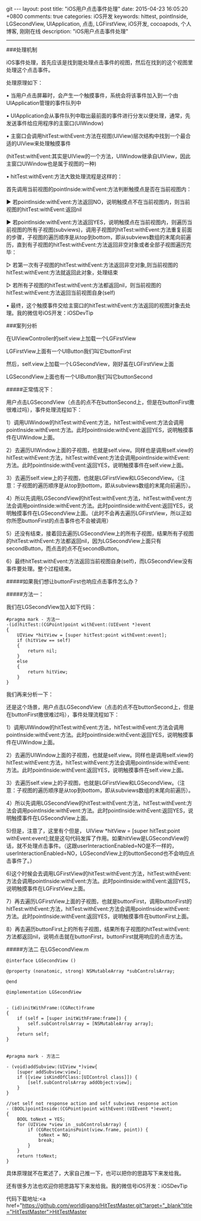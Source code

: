 git ---
layout: post
title: "iOS用户点击事件处理"
date: 2015-04-23 16:05:20 +0800
comments: true
categories: iOS开发
keywords: hittest, pointInside, LGSecondView,  UIApplication, 点击, LGFirstView, iOS开发, cocoapods, 个人博客, 刚刚在线
description: "iOS用户点击事件处理"

---

###处理机制

iOS事件处理，首先应该是找到能处理点击事件的视图，然后在找到的这个视图里处理这个点击事件。

处理原理如下：

• 当用户点击屏幕时，会产生一个触摸事件，系统会将该事件加入到一个由UIApplication管理的事件队列中

• UIApplication会从事件队列中取出最前面的事件进行分发以便处理，通常，先发送事件给应用程序的主窗口(UIWindow)

• 主窗口会调用hitTest:withEvent:方法在视图(UIView)层次结构中找到一个最合适的UIView来处理触摸事件

(hitTest:withEvent:其实是UIView的一个方法，UIWindow继承自UIView，因此主窗口UIWindow也是属于视图的一种)

• hitTest:withEvent:方法大致处理流程是这样的：

首先调用当前视图的pointInside:withEvent:方法判断触摸点是否在当前视图内：

▶ 若pointInside:withEvent:方法返回NO，说明触摸点不在当前视图内，则当前视图的hitTest:withEvent:返回nil

▶ 若pointInside:withEvent:方法返回YES，说明触摸点在当前视图内，则遍历当前视图的所有子视图(subviews)，调用子视图的hitTest:withEvent:方法重复前面的步骤，子视图的遍历顺序是从top到bottom，即从subviews数组的末尾向前遍历，直到有子视图的hitTest:withEvent:方法返回非空对象或者全部子视图遍历完毕：

▷ 若第一次有子视图的hitTest:withEvent:方法返回非空对象,则当前视图的hitTest:withEvent:方法就返回此对象，处理结束

▷ 若所有子视图的hitTest:withEvent:方法都返回nil，则当前视图的hitTest:withEvent:方法返回当前视图自身(self)

• 最终，这个触摸事件交给主窗口的hitTest:withEvent:方法返回的视图对象去处理。我的微信号iOS开发：iOSDevTip

###案列分析

在UIViewController的self.view上加载一个LGFirstView

LGFirstView上面有一个UIButton我们叫它buttonFirst

然后，self.view上加载一个LGSecondView，刚好盖在LGFirstView上面

LGSecondView上面也有一个UIButton我们叫它buttonSecond

#####正常情况下：

用户点击LGSecondView（点击的点不在buttonSecond上，但是在buttonFirst撒很难过吗），事件处理流程如下：

1）调用UIWindow的hitTest:withEvent:方法，hitTest:withEvent:方法会调用pointInside:withEvent:方法。此时pointInside:withEvent:返回YES，说明触摸事件在UIWindow上面。

2）去遍历UIWindow上面的子视图，也就是self.view。同样也是调用self.view的hitTest:withEvent:方法，hitTest:withEvent:方法会调用pointInside:withEvent:方法。此时pointInside:withEvent:返回YES，说明触摸事件在self.view上面。

3）去遍历self.view上的子视图，也就是LGFirstView和LGSecondView。（注意：子视图的遍历顺序是从top到bottom，即从subviews数组的末尾向前遍历）。

4）所以先调用LGSecondView的hitTest:withEvent:方法，hitTest:withEvent:方法会调用pointInside:withEvent:方法。此时pointInside:withEvent:返回YES，说明触摸事件在LGSecondView上面。（此时不会再去遍历LGFirstView，所以正如你所愿buttonFirst的点击事件也不会被调用）

5）还没有结束，接着回去遍历LGSecondView上的所有子视图，结果所有子视图的hitTest:withEvent:方法都返回nil，因为LGSecondView上面只有secondButton，而点击的点不在secondButton。

6）最终hitTest:withEvent:方法返回当前视图自身(self)，而LGSecondView没有事件要处理。整个过程结束。

#####如果我们想让buttonFirst也响应点击事件怎么办？

#####方法一：

我们在LGSecondView加入如下代码：

	#pragma mark - 方法一
	-(id)hitTest:(CGPoint)point withEvent:(UIEvent *)event
	{
	    UIView *hitView = [super hitTest:point withEvent:event];
	    if (hitView == self)
	    {
	        return nil;
	    }
	    else
	    {
	        return hitView;
	    }
	}

我们再来分析一下：

还是这个场景，用户点击LGSecondView（点击的点不在buttonSecond上，但是在buttonFirst撒很难过吗），事件处理流程如下：

1）调用UIWindow的hitTest:withEvent:方法，hitTest:withEvent:方法会调用pointInside:withEvent:方法。此时pointInside:withEvent:返回YES，说明触摸事件在UIWindow上面。

2）去遍历UIWindow上面的子视图，也就是self.view。同样也是调用self.view的hitTest:withEvent:方法，hitTest:withEvent:方法会调用pointInside:withEvent:方法。此时pointInside:withEvent:返回YES，说明触摸事件在self.view上面。

3）去遍历self.view上的子视图，也就是LGFirstView和LGSecondView。（注意：子视图的遍历顺序是从top到bottom，即从subviews数组的末尾向前遍历）。

4）所以先调用LGSecondView的hitTest:withEvent:方法，hitTest:withEvent:方法会调用pointInside:withEvent:方法。此时pointInside:withEvent:返回YES，说明触摸事件在LGSecondView上面。

5)但是，注意了，这里有个但是， UIView *hitView = [super hitTest:point withEvent:event];就是这句代码发挥了作用。如果hitView是LGSecondView的话，就不处理点击事件。（这跟userInteractionEnabled=NO是不一样的，userInteractionEnabled=NO，LGSecondView上的buttonSecond也不会响应点击事件了。）

6)这个时候会去调用LGFirstView的hitTest:withEvent:方法，hitTest:withEvent:方法会调用pointInside:withEvent:方法。此时pointInside:withEvent:返回YES，说明触摸事件在LGFirstView上面。

7）再去遍历LGFirstView上面的子视图，也就是buttonFirst，调用buttonFirst的hitTest:withEvent:方法，hitTest:withEvent:方法会调用pointInside:withEvent:方法。此时pointInside:withEvent:返回YES，说明触摸事件在buttonFirst上面。

8）再去遍历buttonFirst上的所有子视图，结果所有子视图的hitTest:withEvent:方法都返回nil，说明点击就在buttonFirst，buttonFirst就用响应的点击方法。

#####方法二
在LGSecondView.m

	@interface LGSecondView ()
	
	@property (nonatomic, strong) NSMutableArray *subControlsArray;
	
	@end
	
	@implementation LGSecondView

	        
	- (id)initWithFrame:(CGRect)frame
	{
	    if (self = [super initWithFrame:frame]) {
	        self.subControlsArray = [NSMutableArray array];
	    }
	    return self;
	}


	#pragma mark - 方法二
	
	- (void)addSubview:(UIView *)view{
	    [super addSubview:view];
	    if ([view isKindOfClass:[UIControl class]]) {
	        [self.subControlsArray addObject:view];
	    }
	}
	
	//set self not response action and self subviews response action
	- (BOOL)pointInside:(CGPoint)point withEvent:(UIEvent *)event;
	{
	    BOOL toNext = YES;
	    for (UIView *view in _subControlsArray) {
	        if (CGRectContainsPoint(view.frame, point)) {
	            toNext = NO;
	            break;
	        }
	    }
	    return !toNext;
	}
	


具体原理就不在累述了，大家自己推一下，也可以把你的思路写下来发给我。

还有很多方法也欢迎你把思路写下来发给我。我的微信号iOS开发：iOSDevTip

代码下载地址:<a href="https://github.com/worldligang/HitTestMaster.git"target="_blank"title="HitTestMaster">HitTestMaster</a>
